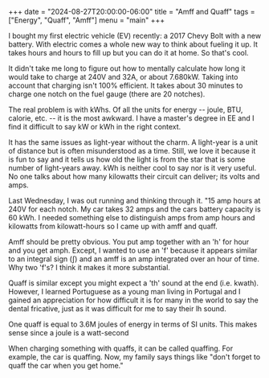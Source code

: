 +++
date = "2024-08-27T20:00:00-06:00"
title = "Amff and Quaff"
tags = ["Energy", "Quaff", "Amff"]
menu = "main"
+++

I bought my first electric vehicle (EV) recently: a 2017 Chevy Bolt with a new
battery. With electric comes a whole new way to think about fueling it up. It
takes hours and hours to fill up but you can do it at home. So that's cool.

It didn't take me long to figure out how to mentally calculate how long it would
take to charge at 240V and 32A, or about 7.680kW. Taking into account that
charging isn't 100% efficient. It takes about 30 minutes to charge one notch on
the fuel gauge (there are 20 notches).

The real problem is with kWhs. Of all the units for energy -- joule, BTU,
calorie, etc. -- it is the most awkward. I have a master's degree in EE and I
find it difficult to say kW or kWh in the right context.

It has the same issues as light-year without the charm. A light-year is a unit
of distance but is often misunderstood as a time. Still, we love it because it
is fun to say and it tells us how old the light is from the star that is some
number of light-years away. kWh is neither cool to say nor is it very useful. No
one talks about how many kilowatts their circuit can deliver; its volts and
amps.

Last Wednesday, I was out running and thinking through it. "15 amp hours at 240V
for each notch. My car takes 32 amps and the cars battery capacity is 60 kWh. I
needed something else to distinguish amps from amp hours and kilowatts from
kilowatt-hours so I came up with amff and quaff.

Amff should be pretty obvious. You put amp together with an 'h' for hour and you
get amph. Except, I wanted to use an 'f' because it appears similar to an
integral sign (∫) and an amff is an amp integrated over an hour of time. Why two
'f's? I think it makes it more substantial.

Quaff is similar except you might expect a 'th' sound at the end (i.e. kwath).
However, I learned Portuguese as a young man living in Portugal and I gained an
appreciation for how difficult it is for many in the world to say the dental
fricative, just as it was difficult for me to say their lh sound.

One quaff is equal to 3.6M joules of energy in terms of SI units. This makes
sense since a joule is a watt-second 

When charging something with quaffs, it can be called quaffing. For example, the
car is quaffing. Now, my family says things like "don't forget to quaff the car
when you get home."


